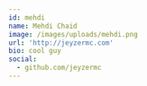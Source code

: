 ```yaml
---
id: mehdi
name: Mehdi Chaid
image: /images/uploads/mehdi.png
url: 'http://jeyzermc.com'
bio: cool guy
social:
  - github.com/jeyzermc
---
```


